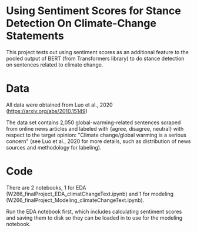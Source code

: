# Using Sentiment Scores for Stance Detection On Climate-Change Statements

This project tests out using sentiment scores as an additional feature to the pooled output of BERT (from Transformers library) to do stance detection on sentences related to climate change.

# Data 

All data were obtained from Luo et al., 2020 (https://arxiv.org/abs/2010.15149) 

The data set contains 2,050 global-warming-related sentences scraped from online news articles and labeled with {agree, disagree, neutral} with respect to the target opinion: "Climate change/global warming is a serious concern" (see Luo et al., 2020 for more details, such as distribution of news sources and methodology for labeling).


# Code

There are 2 notebooks, 1 for EDA (W266_finalProject_EDA_climatChangeText.ipynb) and 1 for modeling (W266_finalProject_Modeling_climateChangeText.ipynb). 

Run the EDA notebook first, which includes calculating sentiment scores and saving them to disk so they can be loaded in to use for the modeling notebook.
